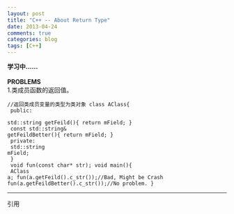 ```yaml
---
layout: post
title: "C++ -- About Return Type"
date: 2013-04-24
comments: true
categories: blog
tags: [C++] 
---
```

**学习中......**<br/><br/>
**PROBLEMS**<br/>
1.类成员函数的返回值。<br/>
<code>
//返回类成员变量的类型为类对象
class AClass{<br/>
public:<br/>
	std::string getFeild(){ return mField; }<br/>
	const std::string& getFeildBetter(){ return mField; }<br/>
private:<br/>
	std::string mField;<br/>
}<br/>
void fun(const char* str);
void main(){<br/>
	AClass a;
	fun(a.getFeild().c_str());//Bad, Might be Crash
	fun(a.getFeildBetter().c_str());//No problem.
}
</code>
<br/>

---

引用<br/>